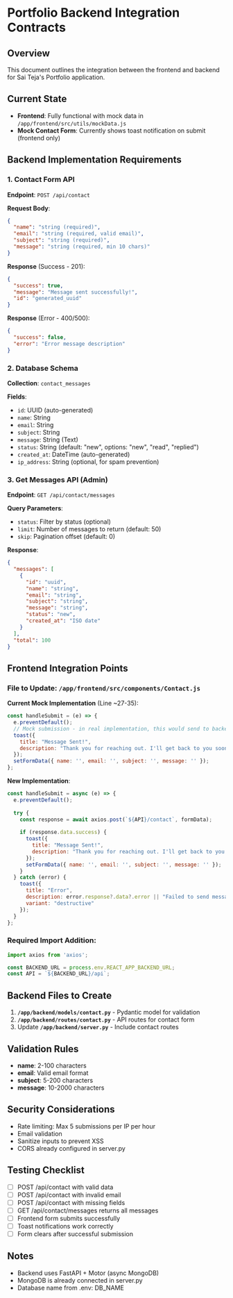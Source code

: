 # Portfolio Backend Integration Contracts

## Overview
This document outlines the integration between the frontend and backend for Sai Teja's Portfolio application.

## Current State
- **Frontend**: Fully functional with mock data in `/app/frontend/src/utils/mockData.js`
- **Mock Contact Form**: Currently shows toast notification on submit (frontend only)

## Backend Implementation Requirements

### 1. Contact Form API

**Endpoint**: `POST /api/contact`

**Request Body**:
```json
{
  "name": "string (required)",
  "email": "string (required, valid email)",
  "subject": "string (required)",
  "message": "string (required, min 10 chars)"
}
```

**Response** (Success - 201):
```json
{
  "success": true,
  "message": "Message sent successfully!",
  "id": "generated_uuid"
}
```

**Response** (Error - 400/500):
```json
{
  "success": false,
  "error": "Error message description"
}
```

### 2. Database Schema

**Collection**: `contact_messages`

**Fields**:
- `id`: UUID (auto-generated)
- `name`: String
- `email`: String
- `subject`: String
- `message`: String (Text)
- `status`: String (default: "new", options: "new", "read", "replied")
- `created_at`: DateTime (auto-generated)
- `ip_address`: String (optional, for spam prevention)

### 3. Get Messages API (Admin)

**Endpoint**: `GET /api/contact/messages`

**Query Parameters**:
- `status`: Filter by status (optional)
- `limit`: Number of messages to return (default: 50)
- `skip`: Pagination offset (default: 0)

**Response**:
```json
{
  "messages": [
    {
      "id": "uuid",
      "name": "string",
      "email": "string",
      "subject": "string",
      "message": "string",
      "status": "new",
      "created_at": "ISO date"
    }
  ],
  "total": 100
}
```

## Frontend Integration Points

### File to Update: `/app/frontend/src/components/Contact.js`

**Current Mock Implementation** (Line ~27-35):
```javascript
const handleSubmit = (e) => {
  e.preventDefault();
  // Mock submission - in real implementation, this would send to backend
  toast({
    title: "Message Sent!",
    description: "Thank you for reaching out. I'll get back to you soon.",
  });
  setFormData({ name: '', email: '', subject: '', message: '' });
};
```

**New Implementation**:
```javascript
const handleSubmit = async (e) => {
  e.preventDefault();
  
  try {
    const response = await axios.post(`${API}/contact`, formData);
    
    if (response.data.success) {
      toast({
        title: "Message Sent!",
        description: "Thank you for reaching out. I'll get back to you soon.",
      });
      setFormData({ name: '', email: '', subject: '', message: '' });
    }
  } catch (error) {
    toast({
      title: "Error",
      description: error.response?.data?.error || "Failed to send message. Please try again.",
      variant: "destructive"
    });
  }
};
```

### Required Import Addition:
```javascript
import axios from 'axios';

const BACKEND_URL = process.env.REACT_APP_BACKEND_URL;
const API = `${BACKEND_URL}/api`;
```

## Backend Files to Create

1. **`/app/backend/models/contact.py`** - Pydantic model for validation
2. **`/app/backend/routes/contact.py`** - API routes for contact form
3. Update **`/app/backend/server.py`** - Include contact routes

## Validation Rules

- **name**: 2-100 characters
- **email**: Valid email format
- **subject**: 5-200 characters
- **message**: 10-2000 characters

## Security Considerations

- Rate limiting: Max 5 submissions per IP per hour
- Email validation
- Sanitize inputs to prevent XSS
- CORS already configured in server.py

## Testing Checklist

- [ ] POST /api/contact with valid data
- [ ] POST /api/contact with invalid email
- [ ] POST /api/contact with missing fields
- [ ] GET /api/contact/messages returns all messages
- [ ] Frontend form submits successfully
- [ ] Toast notifications work correctly
- [ ] Form clears after successful submission

## Notes

- Backend uses FastAPI + Motor (async MongoDB)
- MongoDB is already connected in server.py
- Database name from .env: DB_NAME
